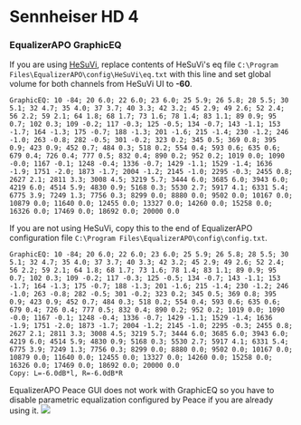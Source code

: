 # Sennheiser HD 4
### EqualizerAPO GraphicEQ
If you are using [HeSuVi](https://sourceforge.net/projects/hesuvi/), replace contents of HeSuVi's eq file `C:\Program Files\EqualizerAPO\config\HeSuVi\eq.txt` with this line and set global volume for both channels from HeSuVi UI to **-60**.
```
GraphicEQ: 10 -84; 20 6.0; 22 6.0; 23 6.0; 25 5.9; 26 5.8; 28 5.5; 30 5.1; 32 4.7; 35 4.0; 37 3.7; 40 3.3; 42 3.2; 45 2.9; 49 2.6; 52 2.4; 56 2.2; 59 2.1; 64 1.8; 68 1.7; 73 1.6; 78 1.4; 83 1.1; 89 0.9; 95 0.7; 102 0.3; 109 -0.2; 117 -0.3; 125 -0.5; 134 -0.7; 143 -1.1; 153 -1.7; 164 -1.3; 175 -0.7; 188 -1.3; 201 -1.6; 215 -1.4; 230 -1.2; 246 -1.0; 263 -0.8; 282 -0.5; 301 -0.2; 323 0.2; 345 0.5; 369 0.8; 395 0.9; 423 0.9; 452 0.7; 484 0.3; 518 0.2; 554 0.4; 593 0.6; 635 0.6; 679 0.4; 726 0.4; 777 0.5; 832 0.4; 890 0.2; 952 0.2; 1019 0.0; 1090 -0.0; 1167 -0.1; 1248 -0.4; 1336 -0.7; 1429 -1.1; 1529 -1.4; 1636 -1.9; 1751 -2.0; 1873 -1.7; 2004 -1.2; 2145 -1.0; 2295 -0.3; 2455 0.8; 2627 2.1; 2811 3.3; 3008 4.5; 3219 5.7; 3444 6.0; 3685 6.0; 3943 6.0; 4219 6.0; 4514 5.9; 4830 0.9; 5168 0.3; 5530 2.7; 5917 4.1; 6331 5.4; 6775 3.9; 7249 1.3; 7756 0.3; 8299 0.0; 8880 0.0; 9502 0.0; 10167 0.0; 10879 0.0; 11640 0.0; 12455 0.0; 13327 0.0; 14260 0.0; 15258 0.0; 16326 0.0; 17469 0.0; 18692 0.0; 20000 0.0
```
If you are not using HeSuVi, copy this to the end of EqualizerAPO configuration file `C:\Program Files\EqualizerAPO\config\config.txt`.
```
GraphicEQ: 10 -84; 20 6.0; 22 6.0; 23 6.0; 25 5.9; 26 5.8; 28 5.5; 30 5.1; 32 4.7; 35 4.0; 37 3.7; 40 3.3; 42 3.2; 45 2.9; 49 2.6; 52 2.4; 56 2.2; 59 2.1; 64 1.8; 68 1.7; 73 1.6; 78 1.4; 83 1.1; 89 0.9; 95 0.7; 102 0.3; 109 -0.2; 117 -0.3; 125 -0.5; 134 -0.7; 143 -1.1; 153 -1.7; 164 -1.3; 175 -0.7; 188 -1.3; 201 -1.6; 215 -1.4; 230 -1.2; 246 -1.0; 263 -0.8; 282 -0.5; 301 -0.2; 323 0.2; 345 0.5; 369 0.8; 395 0.9; 423 0.9; 452 0.7; 484 0.3; 518 0.2; 554 0.4; 593 0.6; 635 0.6; 679 0.4; 726 0.4; 777 0.5; 832 0.4; 890 0.2; 952 0.2; 1019 0.0; 1090 -0.0; 1167 -0.1; 1248 -0.4; 1336 -0.7; 1429 -1.1; 1529 -1.4; 1636 -1.9; 1751 -2.0; 1873 -1.7; 2004 -1.2; 2145 -1.0; 2295 -0.3; 2455 0.8; 2627 2.1; 2811 3.3; 3008 4.5; 3219 5.7; 3444 6.0; 3685 6.0; 3943 6.0; 4219 6.0; 4514 5.9; 4830 0.9; 5168 0.3; 5530 2.7; 5917 4.1; 6331 5.4; 6775 3.9; 7249 1.3; 7756 0.3; 8299 0.0; 8880 0.0; 9502 0.0; 10167 0.0; 10879 0.0; 11640 0.0; 12455 0.0; 13327 0.0; 14260 0.0; 15258 0.0; 16326 0.0; 17469 0.0; 18692 0.0; 20000 0.0
Copy: L=-6.0dB*l, R=-6.0dB*R
```
EqualizerAPO Peace GUI does not work with GraphicEQ so you have to disable parametric equalization configured by Peace if you are already using it.
![](https://raw.githubusercontent.com/jaakkopasanen/AutoEq/master/results/SBAF-Serious/innerfidelity/onear/Sennheiser%20HD%204/Sennheiser%20HD%204.png)
